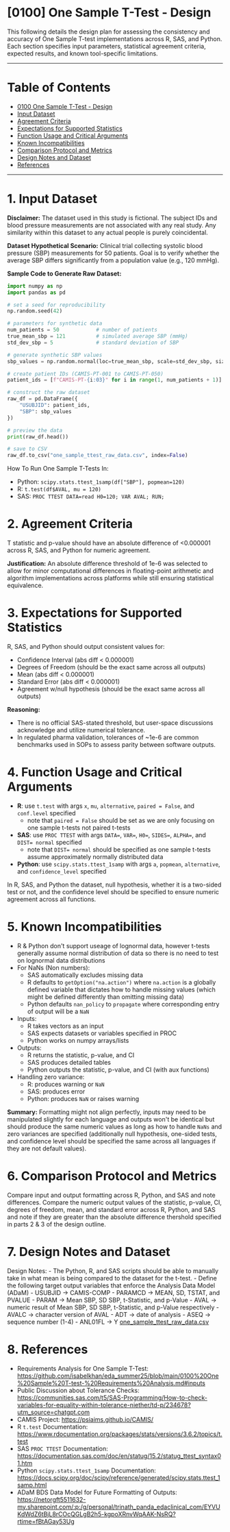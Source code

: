 # [0100] One Sample T-Test - Design
This following details the design plan for assessing the consistency and accuracy of One Sample T-test implementations across R, SAS, and Python. Each section specifies input parameters, statistical agreement criteria, expected results, and known tool-specific limitations.

---
# Table of Contents 
- [0100 One Sample T-Test - Design](#0100-One-Sample-TTest---Design)
- [Input Dataset](#input-dataset)
- [Agreement Criteria](#agreement-criteria)
- [Expectations for Supported Statistics](#expectations-for-supported-statistics)
- [Function Usage and Critical Arguments](#function-usage-and-critical-arguments)
- [Known Incompatibilities](#known-incompatibilities)
- [Comparison Protocol and Metrics](#comparison-protocol-and-metrics)
- [Design Notes and Dataset](#design-notes-and-dataset)
- [References](#references)

---

# 1. Input Dataset 

**Disclaimer:** The dataset used in this study is fictional. The subject IDs and blood pressure measurements are not associated with any real study. Any similarity within this dataset to any actual people is purely coincidental.

**Dataset Hypothetical Scenario:** Clinical trial collecting systolic blood pressure (SBP) measurements for 50 patients. Goal is to verify whether the average SBP differs significantly from a population value (e.g., 120 mmHg).

**Sample Code to Generate Raw Dataset:**

```Python
import numpy as np
import pandas as pd

# set a seed for reproducibility
np.random.seed(42)

# parameters for synthetic data
num_patients = 50            # number of patients
true_mean_sbp = 121          # simulated average SBP (mmHg)
std_dev_sbp = 5              # standard deviation of SBP

# generate synthetic SBP values
sbp_values = np.random.normal(loc=true_mean_sbp, scale=std_dev_sbp, size=num_patients).round(1)

# create patient IDs (CAMIS-PT-001 to CAMIS-PT-050)
patient_ids = [f"CAMIS-PT-{i:03}" for i in range(1, num_patients + 1)]

# construct the raw dataset
raw_df = pd.DataFrame({
    "USUBJID": patient_ids,
    "SBP": sbp_values
})

# preview the data
print(raw_df.head())

# save to CSV
raw_df.to_csv("one_sample_ttest_raw_data.csv", index=False)

```

How To Run One Sample T-Tests In: 
- Python: `scipy.stats.ttest_1samp(df["SBP"], popmean=120)`
- R: `t.test(df$AVAL, mu = 120)`
- SAS: `PROC TTEST DATA=read H0=120; VAR AVAL; RUN;`

# 2. Agreement Criteria 
T statistic and p-value should have an absolute difference of <0.000001 across R, SAS, and Python for numeric agreement. 

**Justification:** An absolute difference threshold of 1e-6 was selected to allow for minor computational differences in floating-point arithmetic and algorithm implementations across platforms while still ensuring statistical equivalence.

# 3. Expectations for Supported Statistics
R, SAS, and Python should output consistent values for: 
- Confidence Interval (abs diff < 0.000001)
- Degrees of Freedom (should be the exact same across all outputs)
- Mean (abs diff < 0.000001)
- Standard Error (abs diff < 0.000001)
- Agreement w/null hypothesis (should be the exact same across all outputs)

**Reasoning:**
- There is no official SAS-stated threshold, but user-space discussions acknowledge and utilize numerical tolerance.
- In regulated pharma validation, tolerances of ~1e-6 are common benchmarks used in SOPs to assess parity between software outputs.

# 4. Function Usage and Critical Arguments 
- **R**: use `t.test` with args `x`, `mu`, `alternative`, `paired = False`, and `conf.level` specified 
    - note that `paired = False` should be set as we are only focusing on one sample t-tests not paired t-tests
- **SAS**: use `PROC TTEST` with args `DATA=`, `VAR=`, `H0=`, `SIDES=`, `ALPHA=`, and `DIST= normal` specified
    - note that `DIST= normal` should be specified as one sample t-tests assume approximately normally distributed data
- **Python**: use `scipy.stats.ttest_1samp` with args `a`, `popmean`, `alternative`, and `confidence_level` specified 

In R, SAS, and Python the dataset, null hypothesis, whether it is a two-sided test or not, and the confidence level should be specified to ensure numeric agreement across all functions. 

# 5. Known Incompatibilities 
- R & Python don't support useage of lognormal data, however t-tests generally assume normal distribution of data so there is no need to test on lognormal data distributions 
- For NaNs (Non numbers): 
    - SAS automatically excludes missing data
    - R defaults to `getOption("na.action")` where `na.action` is a globally defined variable that dictates how to handle missing values (which might be defined differently than omitting missing data)
    - Python defaults `nan_policy` to `propagate` where corresponding entry of output will be a `NaN`
- Inputs: 
    - R takes vectors as an input 
    - SAS expects datasets or variables specified in PROC 
    - Python works on numpy arrays/lists 
- Outputs:
    - R returns the statistic, p-value, and CI 
    - SAS produces detailed tables 
    - Python outputs the statistic, p-value, and CI (with aux functions)
- Handling zero variance: 
    - R: produces warning or `NaN` 
    - SAS: produces error 
    - Python: produces `NaN` or raises warning 

**Summary:** Formatting might not align perfectly, inputs may need to be manipulated slightly for each language and outputs won't be identical but should produce the same numeric values as long as how to handle `NaNs` and zero variances are specified (additionally null hypothesis, one-sided tests, and confidence level should be specified the same across all languages if they are not default values).  

# 6. Comparison Protocol and Metrics 
Compare input and output formatting across R, Python, and SAS and note differences. Compare the numeric output values of the statistic, p-value, CI, degrees of freedom, mean, and standard error across R, Python, and SAS and note if they are greater than the absolute difference thershold specified in parts 2 & 3 of the design outline. 

# 7. Design Notes and Dataset 
Design Notes: 
    - The Python, R, and SAS scripts should be able to manually take in what mean is being compared to the dataset for the t-test. 
    - Define the following target output variables that enforce the Analysis Data Model (ADaM)
        - USUBJID -> CAMIS-COMP
        - PARAMCD -> MEAN, SD, TSTAT, and PVALUE 
        - PARAM -> Mean SBP, SD SBP, t-Statistic, and p-Value
        - AVAL -> numeric result of Mean SBP, SD SBP, t-Statistic, and p-Value respectively 
        - AVALC -> character version of AVAL 
        - ADT -> date of analysis 
        - ASEQ -> sequence number (1-4)
        - ANL01FL -> Y
[one_sample_ttest_raw_data.csv](./one_sample_ttest_raw_data.csv) 

# 8. References 
- Requirements Analysis for One Sample T-Test: https://github.com/isabelkhan/eda_summer25/blob/main/0100%20One%20Sample%20T-test-%20Requirements%20Analysis.md#inputs 
- Public Discussion about Tolerance Checks: https://communities.sas.com/t5/SAS-Programming/How-to-check-variables-for-equality-within-tolerance-niether/td-p/234678?utm_source=chatgpt.com 
- CAMIS Project: https://psiaims.github.io/CAMIS/
- R `t.test` Documentation: https://www.rdocumentation.org/packages/stats/versions/3.6.2/topics/t.test 
- SAS `PROC TTEST` Documentation: https://documentation.sas.com/doc/en/statug/15.2/statug_ttest_syntax01.htm 
- Python `scipy.stats.ttest_1samp` Documentation: https://docs.scipy.org/doc/scipy/reference/generated/scipy.stats.ttest_1samp.html 
- ADaM BDS Data Model for Future Formatting of Outputs: https://netorgft5511632-my.sharepoint.com/:p:/g/personal/trinath_panda_edaclinical_com/EYVUKdWdZ6tBjL8rCOcQGLgB2h5-kgpoXRnvWqAAK-NsRQ?rtime=fBtAGay53Ug 
